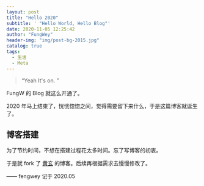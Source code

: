 ```yaml
---
layout: post
title: "Hello 2020"
subtitle: ' "Hello World, Hello Blog"'
date: 2020-11-05 12:25:42
author: "FungWey"
header-img: "img/post-bg-2015.jpg"
catalog: true
tags:
  - 生活
  - Meta
---
```


> “Yeah It's on. ”

FungW 的 Blog 就这么开通了。

2020 年马上结束了，恍恍惚惚之间，觉得需要留下来什么，于是这篇博客就诞生了。

## 博客搭建

为了节约时间，不想在搭建过程花太多时间。忘了写博客的初衷。

于是就 fork 了 [黄玄](http://huangxuan.me/) 的博客。后续再根据需求去慢慢修改了。

—— fengwey 记于 2020.05
